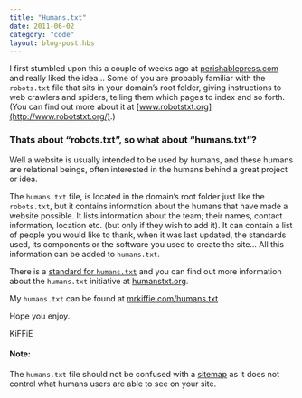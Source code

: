```yaml
---
title: "Humans.txt"
date: 2011-06-02
category: "code"
layout: blog-post.hbs
---
```

I first stumbled upon this a couple of weeks ago at [perishablepress.com](http://perishablepress.com/humans-txt/) and really liked the idea… Some of you are probably familiar with the `robots.txt` file that sits in your domain’s root folder, giving instructions to web crawlers and spiders, telling them which pages to index and so forth.  (You can find out more about it at [www.robotstxt.org](http://www.robotstxt.org/).)


### Thats about “robots.txt”, so what about “humans.txt”?


Well a website is usually intended to be used by humans, and these humans are relational beings, often interested in the humans behind a great project or idea.


The `humans.txt` file, is located in the domain’s root folder just like the `robots.txt`, but it contains information about the humans that have made a website possible. It lists information about the team; their names, contact information, location etc. (but only if they wish to add it). It can contain a list of people you would like to thank, when it was last updated, the standards used, its components or the software you used to create the site… All this information can be added to `humans.txt`.


There is a [standard for `humans.txt`](http://humanstxt.org/Standard.html) and you can find out more information about the `humans.txt` initiative at [humanstxt.org](http://humanstxt.org).


My `humans.txt` can be found at [mrkiffie.com/humans.txt](/humans.txt)


Hope you enjoy.

KiFFiE


#### Note:

The `humans.txt` file should not be confused with a [sitemap](http://en.wikipedia.org/wiki/Site_map) as it does not control what humans users are able to see on your site.
